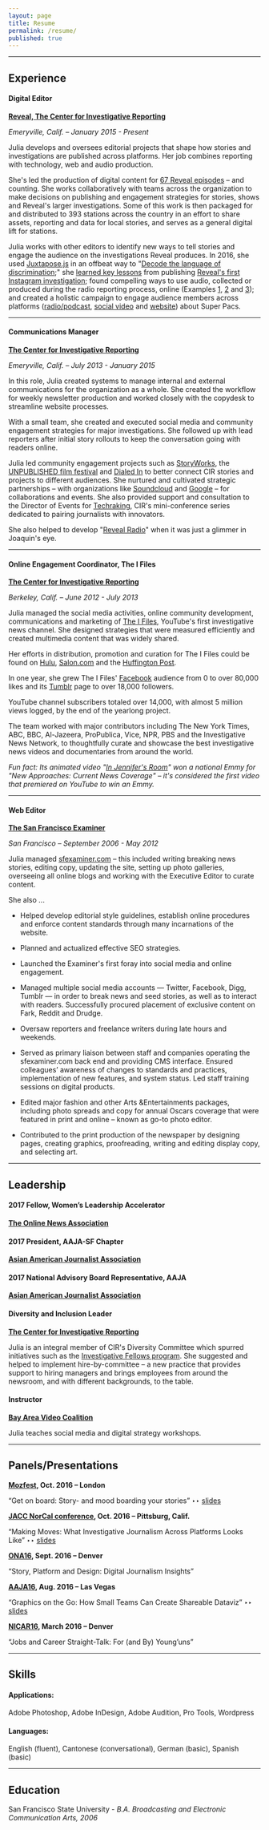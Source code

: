 ```yaml
---
layout: page
title: Resume
permalink: /resume/
published: true
---
```


---

## **Experience**

#### Digital Editor

**[Reveal, The Center for Investigative Reporting](http://revealnews.org)**

*Emeryville, Calif. – January 2015 - Present*

Julia develops and oversees editorial projects that shape how stories and investigations are published across platforms. Her job combines reporting with technology, web and audio production. 

She's led the production of digital content for [67 Reveal episodes](https://www.revealnews.org/episodes) – and counting. She works collaboratively with teams across the organization to make decisions on publishing and engagement strategies for stories, shows and Reveal's larger investigations. Some of this work is then packaged for and distributed to 393 stations across the country in an effort to share assets, reporting and data for local stories, and serves as a general digital lift for stations.

Julia works with other editors to identify new ways to tell stories and engage the audience on the investigations Reveal produces. In 2016, she used [Juxtapose.js](https://juxtapose.knightlab.com/) in an offbeat way to "[Decode the language of discrimination](https://www.revealnews.org/blog/decoding-the-language-of-discrimination/);" she [learned key lessons](http://www.poynter.org/2016/4-lessons-from-reveals-serialized-instagram-investigation/428047/) from publishing [Reveal's first Instagram investigation](https://www.revealnews.org/article/bad-deals-the-perils-of-bargaining-for-justice/); found compelling ways to use audio, collected or produced during the radio reporting process, online (Examples [1](https://www.revealnews.org/article/portraits-of-a-trump-supporter/), [2](https://twitter.com/juliachanb/status/761687005826732032) and [3](https://www.revealnews.org/article/caught-on-tape-the-presidential-edition/)); and created a holistic campaign to engage audience members across platforms ([radio/podcast](https://soundcloud.com/thisisreveal/unpacking-super-pacs#t=11:44), [social video](https://www.facebook.com/ThisIsReveal/videos/1031704153587169/?hc_ref=SEARCH) and [website](https://www.revealnews.org/article/pop-quiz-unpacking-super-pacs/)) about Super Pacs. 

___

#### Communications Manager

**[The Center for Investigative Reporting](https://www.revealnews.org/)** 

*Emeryville, Calif. – July 2013 - January 2015*

In this role, Julia created systems to manage internal and external communications for the organization as a whole. She created the workflow for weekly newsletter production and worked closely with the copydesk to streamline website processes. 

With a small team, she created and executed social media and community engagement strategies for major investigations. She followed up with lead reporters after initial story rollouts to keep the conversation going with readers online.

Julia led community engagement projects such as [StoryWorks](https://storyworks.revealnews.org/), the [UNPUBLISHED film festival](http://blog.sfgate.com/artsandnot/2014/06/20/investigation-on-screen/) and [Dialed In](http://cironline.org/dialedin) to better connect CIR stories and projects to different audiences. She nurtured and cultivated strategic partnerships – with organizations like [Soundcloud](http://cironline.org/blog/post/what-does-news-sound-techraking-four-looks-clouds-5396) and [Google](http://cironline.org/blog/post/join-our-live-coverage-cirs-techraking-conference-toronto-6193) – for collaborations and events. She also provided support and consultation to the Director of Events for [Techraking](https://www.revealnews.org/events-page/techraking/), CIR's mini-conference series dedicated to pairing journalists with innovators.

She also helped to develop "[Reveal Radio](http://revealradio.org/tag/09-28-2013/)" when it was just a glimmer in Joaquin's eye.

___

#### Online Engagement Coordinator, The I Files

**[The Center for Investigative Reporting](http://cironline.org/ifiles)**

*Berkeley, Calif. – June 2012 - July 2013*

Julia managed the social media activities, online community development, communications and marketing of [The I Files](https://www.youtube.com/ifiles), YouTube's first investigative news channel. She designed strategies that were measured efficiently and created multimedia content that was widely shared. 

Her efforts in distribution, promotion and curation for The I Files could be found on [Hulu](http://cironline.org/blog/post/i-files-hits-hulu-scene-4223), [Salon.com](http://www.salon.com/2013/06/16/top_5_investigative_videos_of_the_week_worlds_worst_charities_exposed_partner/) and the [Huffington Post](http://www.huffingtonpost.com/2013/08/10/hilarious-propaganda-videos_n_3727471.html?utm_hp_ref=world).

In one year, she grew The I Files' [Facebook](https://www.facebook.com/TheIFiles/) audience from 0 to over 80,000 likes and its [Tumblr](http://theifiles.tumblr.com/) page to over 18,000 followers. 

YouTube channel subscribers totaled over 14,000, with almost 5 million views logged, by the end of the yearlong project.

The team worked with major contributors including The New York Times, ABC, BBC, Al-Jazeera, ProPublica, Vice, NPR, PBS and the Investigative News Network, to thoughtfully curate and showcase the best investigative news videos and documentaries from around the world. 

_Fun fact: Its animated video "[In Jennifer's Room](https://www.youtube.com/watch?v=UCoE-DD42c8)" won a national Emmy for "New Approaches: Current News Coverage" – it's considered the first video that premiered on YouTube to win an Emmy._

___

#### Web Editor

**[The San Francisco Examiner](http://www.sfexaminer.com/)**

*San Francisco – September 2006 - May 2012*

Julia managed [sfexaminer.com](http://www.sfexaminer.com/) – this included writing breaking news stories, editing copy, updating the site, setting up photo galleries, overseeing all online blogs and working with the Executive Editor to curate content.

She also ...

- Helped develop editorial style guidelines, establish online procedures and enforce content standards through many incarnations of the website. 

- Planned and actualized effective SEO strategies.

- Launched the Examiner's first foray into social media and online engagement. 

-  Managed multiple social media accounts — Twitter, Facebook, Digg, Tumblr — in order to break news and seed stories, as well as to interact with readers. Successfully procured placement of exclusive content on Fark, Reddit and Drudge. 

- Oversaw reporters and freelance writers during late hours and weekends. 

- Served as primary liaison between staff and companies operating the sfexaminer.com back end and providing CMS interface. Ensured colleagues’ awareness of changes to standards and practices, implementation of new features, and system status. Led staff training sessions on digital products.

- Edited major fashion and other Arts &Entertainments packages, including photo spreads and copy for annual Oscars coverage that were featured in print and online – known as go-to photo editor.

- Contributed to the print production of the newspaper by designing pages, creating graphics, proofreading, writing and editing display copy, and selecting art.

___

## **Leadership**

#### 2017 Fellow, Women’s Leadership Accelerator 
**[The Online News Association](https://journalists.org/2016/12/20/ona-announces-class-for-2017-womens-leadership-accelerator/)**

#### 2017 President, AAJA-SF Chapter
**[Asian American Journalist Association](http://www.aaja.org/where-you-can-find-aaja/)**

#### 2017 National Advisory Board Representative, AAJA
**[Asian American Journalist Association](http://www.aaja.org/board-of-directors/)**

#### Diversity and Inclusion Leader
**[The Center for Investigative Reporting](https://www.revealnews.org/about-us/the-2016-17-reveal-investigative-fellows/)**

Julia is an integral member of CIR's Diversity Committee which spurred initiatives such as the [Investigative Fellows program](https://www.revealnews.org/about-us/the-2016-17-reveal-investigative-fellows/). She suggested and helped to implement hire-by-committee – a new practice that provides support to hiring managers and brings employees from around the newsroom, and with different backgrounds, to the table. 

#### Instructor 
**[Bay Area Video Coalition](https://www.bavc.org/)**

Julia teaches social media and digital strategy workshops.

___

## **Panels/Presentations**

**[Mozfest](https://mozillafestival.org/), Oct. 2016 – London**

“Get on board: Story- and mood boarding your stories” ‣‣ [slides](https://docs.google.com/presentation/d/1__DHKmDQSjgQe-RwPAHSJoYzN28zHblaUeavtj0Oxbw/present?slide=id.g35f391192_00)

**[JACC NorCal conference](http://jacconline.org/norcal-2016/), Oct. 2016 – Pittsburg, Calif.**

“Making Moves: What Investigative Journalism Across Platforms Looks Like” ‣‣ [slides](https://docs.google.com/presentation/d/1yssSAfQiRWnAwx_sy4z415fOFJMs5A3hym8QGU3z9Sw/present?slide=id.g35f391192_00)

**[ONA16](http://ona16.journalists.org/), Sept. 2016 – Denver**

“Story, Platform and Design: Digital Journalism Insights” 

**[AAJA16](http://www.aaja.org/category/convention/las-vegas-2016/), Aug. 2016 – Las Vegas**

“Graphics on the Go: How Small Teams Can Create Shareable Dataviz” ‣‣ [slides](https://docs.google.com/presentation/d/19TBFu7bHjkZXRI_Fa7uXavKtlxtQ7Rz8FysyU3kWSx0/present?slide=id.g35f391192_00)

**[NICAR16](https://ire.org/conferences/nicar2016/), March 2016 – Denver**

“Jobs and Career Straight-Talk: For (and By) Young’uns”

___


## **Skills**

#### Applications:
Adobe Photoshop, Adobe InDesign, Adobe Audition, Pro Tools, Wordpress


#### Languages:
English (fluent), Cantonese (conversational), German (basic), Spanish (basic)

___

## **Education**  

San Francisco State University - *B.A. Broadcasting and Electronic Communication Arts, 2006*

